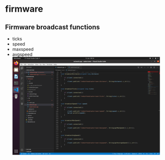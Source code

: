 # firmware

## Firmware broadcast functions
- ticks
- speed
- maxspeed
- avgspeed
![GitHub Logo](/waterrower-meets-python/firmware.png)
